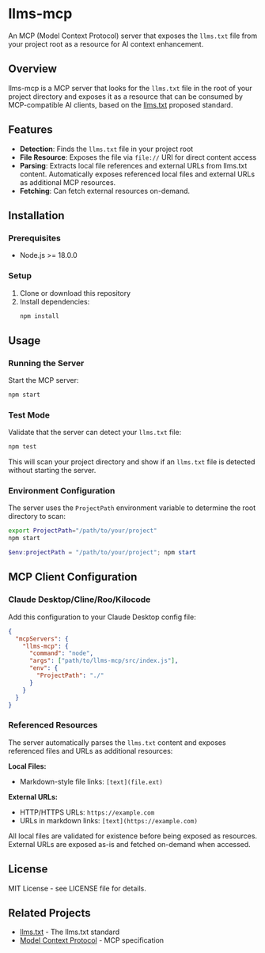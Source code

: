 # llms-mcp

An MCP (Model Context Protocol) server that exposes the `llms.txt` file from your project root as a resource for AI context enhancement.

## Overview

llms-mcp is a MCP server that looks for the `llms.txt` file in the root of your project directory and exposes it as a resource that can be consumed by MCP-compatible AI clients, based on the [llms.txt](https://llmstxt.org) proposed standard.

## Features

- **Detection**: Finds the `llms.txt` file in your project root
- **File Resource**: Exposes the file via `file://` URI for direct content access
- **Parsing**: Extracts local file references and external URLs from llms.txt content. Automatically exposes referenced local files and external URLs as additional MCP resources.
- **Fetching**: Can fetch external resources on-demand.

## Installation

### Prerequisites

- Node.js >= 18.0.0

### Setup

1. Clone or download this repository
2. Install dependencies:
   ```bash
   npm install
   ```

## Usage

### Running the Server

Start the MCP server:
```bash
npm start
```

### Test Mode

Validate that the server can detect your `llms.txt` file:
```bash
npm test
```

This will scan your project directory and show if an `llms.txt` file is detected without starting the server.

### Environment Configuration

The server uses the `ProjectPath` environment variable to determine the root directory to scan:

```bash
export ProjectPath="/path/to/your/project"
npm start
```

```powershell
$env:projectPath = "/path/to/your/project"; npm start
```

## MCP Client Configuration

### Claude Desktop/Cline/Roo/Kilocode

Add this configuration to your Claude Desktop config file:

```json
{
  "mcpServers": {
    "llms-mcp": {
      "command": "node",
      "args": ["path/to/llms-mcp/src/index.js"],
      "env": {
        "ProjectPath": "./"
      }
    }
  }
}
```

### Referenced Resources

The server automatically parses the `llms.txt` content and exposes referenced files and URLs as additional resources:

**Local Files:**
- Markdown-style file links: `[text](file.ext)`

**External URLs:**
- HTTP/HTTPS URLs: `https://example.com`
- URLs in markdown links: `[text](https://example.com)`

All local files are validated for existence before being exposed as resources. External URLs are exposed as-is and fetched on-demand when accessed.

## License

MIT License - see LICENSE file for details.

## Related Projects

- [llms.txt](https://llmstxt.org) - The llms.txt standard
- [Model Context Protocol](https://modelcontextprotocol.io) - MCP specification
